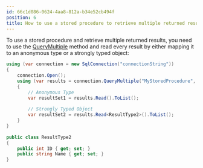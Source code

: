 ```yaml
---
id: 66c1d086-0624-4aa8-812a-b34e52cb494f
position: 6
title: How to use a stored procedure to retrieve multiple returned results in Dapper?
---
```


To use a stored procedure and retrieve multiple returned results, you need to use the [QueryMultiple](https://www.learndapper.com/dapper-query/selecting-multiple-results) method and read every result by either mapping it to an anonymous type or a strongly typed object:

```csharp
using (var connection = new SqlConnection("connectionString"))
{
    connection.Open();
    using (var results = connection.QueryMultiple("MyStoredProcedure", commandType: CommandType.StoredProcedure))
    {
        // Anonymous Type
        var resultSet1 = results.Read().ToList();
		
        // Strongly Typed Object
        var resultSet2 = results.Read<ResultType2>().ToList();
    }
}
	
public class ResultType2
{
	public int ID { get; set; }
	public string Name { get; set; }
}
```
